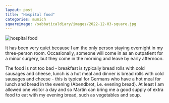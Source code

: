 ```yaml
---
layout: post
title: "Hospital food"
categories: munich
squareimage: /sabbaticaldiary/images/2022-12-03-square.jpg
---
```

<img src="/sabbaticaldiary/images/2022-12-03.jpg" alt="hospital food" class="center">

It has been very quiet because I am the only person staying overnight in my three-person room. Occasionally, someone will come in as an outpatient for a minor surgery, but they come in the morning and leave by early afternoon.

The food is not too bad - breakfast is typically bread rolls with cold sausages and cheese, lunch is a hot meal and dinner is bread rolls with cold sausages and cheese - this is typical for Germans who have a hot meal for lunch and bread in the evening (Abendbrot, i.e. evening bread). At least I am allowed one visitor a day and so Martin can bring me a good supply of extra food to eat with my evening bread, such as vegetables and soup.